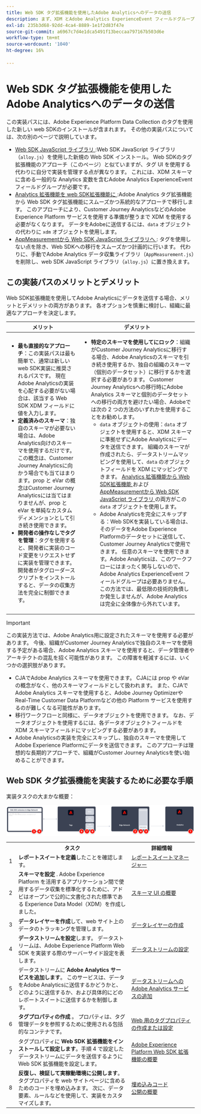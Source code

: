 ```yaml
---
title: Web SDK タグ拡張機能を使用したAdobe Analyticsへのデータの送信
description: まず、XDM とAdobe Analytics ExperienceEvent フィールドグループを使用してAdobe Experience Platform データ収集からAdobe Analyticsにデータを送信する、クリーンなデータ収集の実装から始めます。
exl-id: 235b3d68-92dd-4ca4-8889-1e1f2d83f47e
source-git-commit: a6967c7d4e1dca5491f13beccaa797167b503d6e
workflow-type: tm+mt
source-wordcount: '1040'
ht-degree: 16%

---
```


# Web SDK タグ拡張機能を使用したAdobe Analyticsへのデータの送信

この実装パスには、Adobe Experience Platform Data Collection のタグを使用した新しい web SDKのインストールが含まれます。 その他の実装パスについては、次の別のページで説明しています。

* [Web SDK JavaScript ライブラリ ](web-sdk-javascript-library.md):Web SDK JavaScript ライブラリ（`alloy.js`）を使用した新規の Web SDK インストール。 Web SDKのタグ拡張機能のアプローチ（このページ）と似ていますが、タグ UI を使用する代わりに自分で実装を管理する点が異なります。 これには、XDM スキーマに含める一般的な Analytics 変数を含むAdobe Analytics ExperienceEvent フィールドグループが必要です。
* [Analytics 拡張機能を web SDK拡張機能に ](analytics-extension-to-web-sdk.md):Adobe Analytics タグ拡張機能から Web SDK タグ拡張機能にスムーズかつ系統的なアプローチで移行します。 このアプローチにより、Customer Journey AnalyticsなどのAdobe Experience Platform サービスを使用する準備が整うまで XDM を使用する必要がなくなります。 データをAdobeに送信するには、`data` オブジェクトの代わりに `xdm` オブジェクトを使用します。
* [AppMeasurementから Web SDK JavaScript ライブラリへ ](appmeasurement-to-web-sdk.md): タグを使用しない点を除き、Web SDKへの移行をスムーズかつ計画的に行います。 代わりに、手動でAdobe Analytics データ収集ライブラリ（`AppMeasurement.js`）を削除し、web SDK JavaScript ライブラリ（`alloy.js`）に置き換えます。

## この実装パスのメリットとデメリット

Web SDK拡張機能を使用してAdobe Analyticsにデータを送信する場合、メリットとデメリットの両方があります。 各オプションを慎重に検討し、組織に最適なアプローチを決定します。

| メリット | デメリット |
| --- | --- |
| <ul><li>**最も直接的なアプローチ**：この実装パスは最も簡単で、通常は新しい web SDK実装に推奨されるパスです。 現在Adobe Analyticsの実装を心配する必要がない場合は、該当する Web SDK XDM フィールドに値を入力します。</li><li>**定義済みのスキーマ**：独自のスキーマが必要ない場合は、Adobe Analytics向けのスキーマを使用するだけです。 この概念は、Customer Journey Analyticsに向かう場合でも当てはまります。prop と eVar の概念はCustomer Journey Analyticsには当てはまりませんが、prop と eVar を単純なカスタムディメンションとして引き続き使用できます。</li><li>**開発者の操作なしでタグを管理**：タグを使用すると、開発者に実装のコード変更をリクエストせずに実装を管理できます。 開発者がタグローダースクリプトをインストールすると、データの収集方法を完全に制御できます。</li></ul> | <ul><li>**特定のスキーマを使用してにロック**：組織がCustomer Journey Analyticsに移行する場合、Adobe Analyticsのスキーマを引き続き使用するか、独自の組織のスキーマ（個別のデータセット）に移行するかを選択する必要があります。 Customer Journey Analyticsへの移行時にAdobe Analytics スキーマと個別のデータセットへの移行の両方を避けたい場合、Adobeでは次の 2 つの方法のいずれかを使用することをお勧めします。<ul><li>`data` オブジェクトの使用：`data` オブジェクトを使用すると、XDM スキーマに準拠せずにAdobe Analyticsにデータを送信できます。 組織のスキーマが作成されたら、データストリームマッピングを使用して、`data` のオブジェクトフィールドを XDM にマッピングできます。 [Analytics 拡張機能から Web SDK拡張機能 ](analytics-extension-to-web-sdk.md) および [AppMeasurementから Web SDK JavaScript ライブラリ ](appmeasurement-to-web-sdk.md) の両方がこの `data` オブジェクトを使用します。</li><li>Adobe Analyticsを完全にスキップする：Web SDKを実装している場合は、そのデータをAdobe Experience Platformのデータセットに送信して、Customer Journey Analyticsで使用できます。 任意のスキーマを使用できます。Adobe Analyticsは、このワークフローにはまったく関与しないので、Adobe Analytics ExperienceEvent フィールドグループは必要ありません。 この方法では、最低限の技術的負債しか発生しませんが、Adobe Analyticsは完全に全体像から外れています。</li></ul></ul> |

>[!IMPORTANT]
>
>この実装方法では、Adobe Analytics用に設定されたスキーマを使用する必要があります。 今後、組織がCustomer Journey Analyticsで独自のスキーマを使用する予定がある場合、Adobe Analytics スキーマを使用すると、データ管理者やアーキテクトの混乱を招く可能性があります。 この障害を軽減するには、いくつかの選択肢があります。
>
>* CJAでAdobe Analytics スキーマを使用できます。 CJAには prop や eVar の概念がなく、他のスキーマフィールドとして扱われます。 また、CJAでAdobe Analytics スキーマを使用すると、Adobe Journey OptimizerやReal-Time Customer Data Platformなどの他の Platform サービスを使用するのが難しくなる可能性があります。
>* 移行ワークフローと同様に、データオブジェクトを使用できます。 なお、データオブジェクトを使用するには、各データオブジェクトフィールドを XDM スキーマフィールドにマッピングする必要があります。
>* Adobe Analyticsの実装を完全にスキップし、独自のスキーマを使用してAdobe Experience Platformにデータを送信できます。 このアプローチは理想的な長期的アプローチで、組織がCustomer Journey Analyticsを使い始めることができます。

## Web SDK タグ拡張機能を実装するために必要な手順

実装タスクの大まかな概要：

![ この節で説明しているように、Web SDK拡張機能ワークフローを使用してAdobe Analyticsを実装する方法 ](../../assets/websdk-extension-annotated.png)

<table style="width:100%">

<tr>
<th style="width:5%"></th><th style="width:60%"><b>タスク</b></th><th style="width:35%"><b>詳細情報</b></th>
</tr>

<tr>
<td>1</td>
<td><b>レポートスイートを定義</b>したことを確認します。</td>
<td><a href="/help/admin/tools/manage-rs/report-suites-admin.md">レポートスイートマネージャー</a></td>
</tr>

<tr>
<td>2</td>
<td><b> スキーマを設定 </b>. Adobe Experience Platform を活用するアプリケーション間で使用するデータ収集を標準化するために、アドビはオープンで公的に文書化された標準である Experience Data Model（XDM）を作成しました。</td>
<td><a href="https://experienceleague.adobe.com/docs/experience-platform/xdm/ui/overview.html?lang=ja">スキーマ UI の概要</a></td>
</tr>

<tr>
<td>3</td>
<td><b>データレイヤーを作成</b>して、web サイト上のデータのトラッキングを管理します。</td>
<td><a href="../../prepare/data-layer.md">データレイヤーの作成</a></td>
</tr>

<tr>
<td>4</td>
<td><b>データストリームを設定</b>します。 データストリームは、Adobe Experience Platform Web SDK を実装する際のサーバーサイド設定を表します。</td>
<td><a href="https://experienceleague.adobe.com/docs/experience-platform/edge/datastreams/configure.html?lang=ja">データストリームの設定<a></td> 
</tr>

<tr>
<td>5</td> 
<td>データストリームに <b>Adobe Analytics サービスを追加します</b>。 このサービスは、データをAdobe Analyticsに送信するかどうかと、どのように送信するか、および具体的にどのレポートスイートに送信するかを制御します。</td>
<td><a href="https://experienceleague.adobe.com/docs/experience-platform/edge/datastreams/configure.html?lang=ja#analytics">データストリームへの Adobe Analytics サービスの追加</a></td>
</tr>

<tr>
<td>6</td>
<td><b> タグプロパティの作成 </b>。 プロパティは、タグ管理データを参照するために使用される包括的なコンテナです。</td>
<td><a href="https://experienceleague.adobe.com/docs/experience-platform/tags/admin/companies-and-properties.html?lang=ja#for-web">Web 用のタグプロパティの作成または設定</a></td>
</tr>

<tr>
<td>7</td> 
<td>タグプロパティに <b>Web SDK 拡張機能をインストールして設定します</b>。手順 4 で設定したデータストリームにデータを送信するように Web SDK 拡張機能を設定します。</td>
<td><a href="https://experienceleague.adobe.com/docs/experience-platform/tags/extensions/client/sdk/overview.html?lang=ja">Adobe Experience Platform Web SDK 拡張機能の概要</a></td>
</tr>

<tr>
<td>8</td>
<td><b>反復し、検証して実稼動環境に公開します</b>。タグプロパティを web サイトページに含めるためのコードを埋め込みます。 次に、データ要素、ルールなどを使用して、実装をカスタマイズします。</td>
<td><a href="https://experienceleague.adobe.com/docs/experience-platform/tags/publish/environments/environments.html?lang=ja#embed-code"> 埋め込みコード </a><br/><a href="https://experienceleague.adobe.com/docs/experience-platform/tags/publish/overview.html?lang=ja"> 公開の概要 </a></td>
</tr>

</table>
